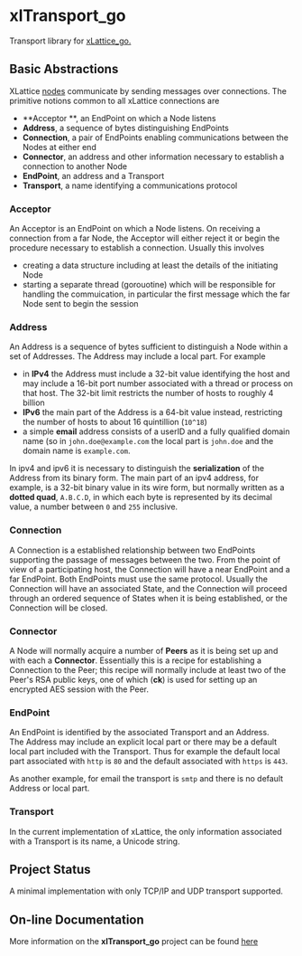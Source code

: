 # xlTransport_go

Transport library for 
[xLattice_go.](https://jddixon.github.io/xlattice_go)

## Basic Abstractions

XLattice 
[nodes](https://jddixon.github.io/xlNode_go) 
communicate by sending messages over connections.  The primitive
notions common to all xLattice connections are 

* **Acceptor **, an EndPoint on which a Node listens
* **Address**, a sequence of bytes distinguishing EndPoints
* **Connection**, a pair of EndPoints enabling communications between 
  the Nodes at either end
* **Connector**, an address and other information necessary to establish
  a connection to another Node
* **EndPoint**, an address and a Transport
* **Transport**, a name identifying a communications protocol

### Acceptor

An Acceptor is an EndPoint on which a Node listens.  On receiving a 
connection from a far Node, the Acceptor will either reject it or begin
the procedure necessary to establish a connection.  Usually this 
involves 

* creating a data structure including at least the details of the
  initiating Node 
* starting a separate thread (gorouotine) which will be responsible
  for handling the commuication, in particular the first message 
  which the far Node sent to begin the session

### Address

An Address is a sequence of bytes sufficient to distinguish a Node within
a set of Addresses.  The Address may include a local part.  For example

* in **IPv4** the Address must include a 32-bit value identifying the host
  and may include a 16-bit port number associated with a thread or process
  on that host.  The 32-bit limit restricts the number of hosts to roughly
  4 billion
* **IPv6** the main part of the Address is a 64-bit value instead, restricting
  the number of hosts to about 16 quintillion (`10^18`)
* a simple **email** address consists of a userID and a fully qualified domain
  name (so in `john.doe@example.com` the local part is `john.doe` and the 
  domain name is `example.com`.

In ipv4 and ipv6 it is necessary to distinguish the **serialization** of the
Address from its binary form.  The main part of an ipv4 address, for example,
is a 32-bit binary value in its wire form, but normally written as a 
**dotted quad**, `A.B.C.D`, in which each byte is represented by its decimal
value, a number between `0` and `255` inclusive.

### Connection

A Connection is a established relationship between two EndPoints 
supporting the passage of messages between the two.  From the point of
view of a participating host, the Connection will have a near EndPoint
and a far EndPoint.  Both EndPoints must use the same protocol.
Usually the Connection will have an associated State, and the Connection
will proceed through an ordered sequence of States when it is being 
established, or the Connection will be closed.

### Connector

A Node will normally acquire a number of **Peers** as it is being set 
up and with each a **Connector**.  Essentially this is a recipe for 
establishing a Connection to the Peer; this recipe will normally 
include at least two of the Peer's RSA public keys, one of which (**ck**) 
is used for setting up an encrypted AES session with the Peer.

### EndPoint

An EndPoint is identified by the associated Transport and an Address.  
The Address may include an explicit local part or there may be a 
default local part included with the Transport.  Thus for example
the default local part associated with `http` is `80` and the default
associated with `https` is `443`.  

As another example, for email the transport is `smtp` and there is 
no default Address or local part.

### Transport

In the current implementation of xLattice, the only information 
associated with a Transport is its name, a Unicode string.

## Project Status

A minimal implementation with only TCP/IP and UDP transport supported.

## On-line Documentation
More information on the **xlTransport_go** project can be found 
[here](https://jddixon.github.io/xlTransport_go)
